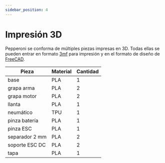 ```yaml
---
sidebar_position: 4
---
```


# Impresión 3D

Pepperoni se conforma de múltiples piezas impresas en 3D. Todas ellas se pueden entrar en formato [3mf](https://github.com/kikeelectronico/pepperoni/tree/main/3d-model/3mf) para impresión y en el formato de diseño de [FreeCAD](https://github.com/kikeelectronico/pepperoni/tree/main/3d-model/design).


| Pieza | Material | Cantidad |
| - | - | - |
| base |  PLA | 1 |
| grapa arma |  PLA | 2 |
| grapa motor |  PLA | 2 |
| llanta |  PLA | 1 |
| neumático |  TPU | 1 |
| pinza batería |  PLA | 1 |
| pinza ESC |  PLA | 1 |
| separador 2 mm |  PLA | 2 |
| soporte ESC DC |  PLA | 2 |
| tapa |  PLA | 1 |